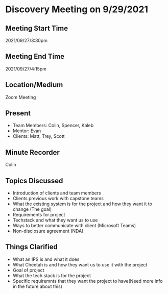 # Discovery Meeting on 9/29/2021

## Meeting Start Time

2021/09/27/3:30pm

## Meeting End Time

2021/09/27/4:15pm

## Location/Medium

Zoom Meeting

## Present

- Team Members: Colin, Spencer, Kaleb
- Mentor: Evan
- Clients: Matt, Trey, Scott

## Minute Recorder

Colin

## Topics Discussed

- Introduction of clients and team members
- Clients previous work with capstone teams
- What the existing system is for the project and how they want it to change (The goal)
- Requirements for project
- Techstack and what they want us to use
- Ways to better communicate with client (Microsoft Teams)
- Non-disclosure agreement (NDA)

## Things Clarified

- What an IPS is and what it does
- What Cheetah is and how they want us to use it with the project
- Goal of project
- What the tech stack is for the project
- Specific requiremnts that they want the project to have(Need more info in the future about this)
